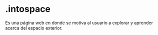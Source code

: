 # .intospace
Es una página web en donde se motiva al usuario a explorar y aprender acerca del espacio exterior.
